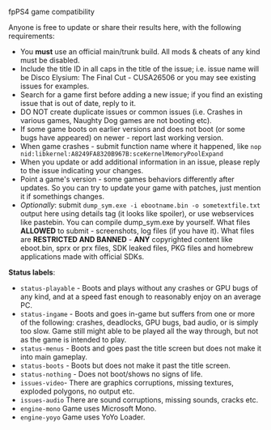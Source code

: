 fpPS4 game compatibility
  
Anyone is free to update or share their results here, with the following requirements:

-   You  **must**  use an official main/trunk build. All mods & cheats of any kind must be disabled.
-   Include the title ID in all caps in the title of the issue; i.e. issue name will be Disco Elysium: The Final Cut - CUSA26506 or you may see existing issues for examples.
-   Search for a game first before adding a new issue; if you find an existing issue that is out of date, reply to it.
- DO NOT create duplicate issues or common issues (i.e. Crashes in various games, Naughty Dog games are not booting etc).
- If some game boots on earlier versions and does not boot (or some bugs have appeared) on newer - report last working version.
- When game crashes - submit function name where it happened, like `nop nid:libkernel:A8249FA8320B967B:sceKernelMemoryPoolExpand`
- When you update or add additional information in an issue, please reply to the issue indicating your changes.
- Point a game's version - some games behaviors differently after updates. So you can try to update your game with patches, just mention it if somethings changes.
- *Optionally*: submit `dump_sym.exe -i ebootname.bin -o sometextfile.txt` output here using details tag (it looks like spoiler), or use webservices like pastebin. You can compile dump_sym.exe by yourself.
What files **ALLOWED** to submit - screenshots, log files (if you have it).
What files are **RESTRICTED AND BANNED** - **ANY** copyrighted content like eboot.bin, sprx or prx files, SDK leaked files, PKG files and homebrew applications made with official SDKs.

**Status labels**:

-   `status-playable`  - Boots and plays without any crashes or GPU bugs of any kind, and at a speed fast enough to reasonably enjoy on an average PC.
-   `status-ingame`  - Boots and goes in-game but suffers from one or more of the following: crashes, deadlocks, GPU bugs, bad audio, or is simply too slow. Game still might able to be played all the way through, but not as the game is intended to play.
-   `status-menus`  - Boots and goes past the title screen but does not make it into main gameplay.
-   `status-boots`  - Boots but does not make it past the title screen.
-   `status-nothing`  - Does not boot/shows no signs of life.
-   `issues-video`- There are graphics corruptions, missing textures, exploded polygons, no output etc.
-   `issues-audio`  There are sound corruptions, missing sounds, cracks etc.
-   `engine-mono`  Game uses Microsoft Mono.
-   `engine-yoyo`  Game uses YoYo Loader.


